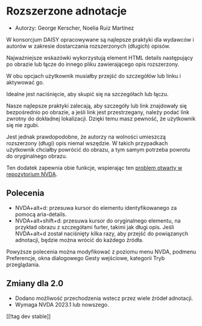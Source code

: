 # Rozszerzone adnotacje #

* Autorzy: George Kerscher, Noelia Ruiz Martínez

W konsorcjum DAISY opracowywane są najlepsze praktyki dla wydawców i autorów
w zakresie dostarczania rozszerzonych (długich) opisów.

Najważniejsze wskazówki wykorzystują element HTML details następujący po
obrazie lub łącze do innego pliku zawierającego opis rozszerzony.

W obu opcjach użytkownik musiałby przejść do szczegółów lub linku i
aktywować go.

Idealne jest naciśnięcie, aby skupić się na szczegółach lub łączu.

Nasze najlepsze praktyki zalecają, aby szczegóły lub link znajdowały się
bezpośrednio po obrazie, a jeśli link jest przestrzegany, należy podać link
zwrotny do dokładnej lokalizacji. Dzięki temu masz pewność, że użytkownik
się nie zgubi.

Jest jednak prawdopodobne, że autorzy na wolności umieszczą rozszerzony
(długi) opis niemal wszędzie. W takich przypadkach użytkownik chciałby
powrócić do obrazu, a tym samym potrzeba powrotu do oryginalnego obrazu.

Ten dodatek zapewnia obie funkcje, wspierając ten [problem otwarty w
repozytorium NVDA][2].

## Polecenia ##

* NVDA+alt+d: przesuwa kursor do elementu identyfikowanego za pomocą
  aria-details.
* NVDA+alt+shift+d: przesuwa kursor do oryginalnego elementu, na przykład
  obrazu z szczegółami furter, takimi jak długi opis. Jeśli NVDA+alt+d
  został naciśnięty kilka razy, aby przejść do powiązanych adnotacji, będzie
  można wrócić do każdego źródła.

Powyższe polecenia można modyfikować z poziomu menu NVDA, podmenu
Preferencje, okna dialogowego Gesty wejściowe, kategorii Tryb przeglądania.

## Zmiany dla 2.0 ##

* Dodano możliwość przechodzenia wstecz przez wiele źródeł adnotacji.
* Wymaga NVDA 2023.1 lub nowszego.

[[!tag dev stable]]

[2]: https://github.com/nvaccess/nvda/issues/13940
